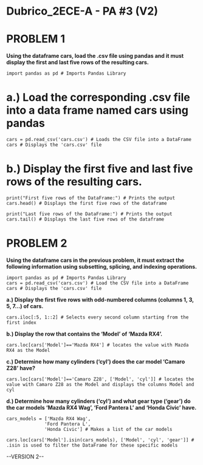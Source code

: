 # Dubrico_2ECE-A - PA #3 (V2)

# PROBLEM 1

  **Using the dataframe cars, load the .csv file using pandas and it must display the first and last five rows of the resulting cars.**
  
    import pandas as pd # Imports Pandas Library

  # a.) Load the corresponding .csv file into a data frame named cars using pandas
    cars = pd.read_csv('cars.csv') # Loads the CSV file into a DataFrame
    cars # Displays the 'cars.csv' file

 # b.) Display the first five and last five rows of the resulting cars.
    print("First five rows of the DataFrame:") # Prints the output
    cars.head() # Displays the first five rows of the dataframe
    
    print("Last five rows of the DataFrame:") # Prints the output
    cars.tail() # Displays the last five rows of the dataframe


# PROBLEM 2

 **Using the dataframe cars in the previous problem, it must extract the following information using subsetting, splicing, and indexing operations.**
  
    import pandas as pd # Imports Pandas Library
    cars = pd.read_csv('cars.csv') # Load the CSV file into a DataFrame
    cars # Displays the 'cars.csv' file

  **a.) Display the first five rows with odd-numbered columns (columns 1, 3, 5, 7...) of cars.**
  
    cars.iloc[:5, 1::2] # Selects every second column starting from the first index

  **b.) Display the row that contains the ‘Model’ of ‘Mazda RX4’.**
  
    cars.loc[cars['Model']=='Mazda RX4'] # locates the value with Mazda RX4 as the Model

  **c.) Determine how many cylinders (‘cyl’) does the car model ‘Camaro Z28’ have?**
  
    cars.loc[cars['Model']=='Camaro Z28', ['Model', 'cyl']] # locates the value with Camaro Z28 as the Model and displays the columns Model and cyl

  **d.) Determine how many cylinders (‘cyl’) and what gear type (‘gear’) do the car models ‘Mazda RX4 Wag’, ‘Ford Pantera L’ and ‘Honda Civic’ have.**
  
    cars_models = ['Mazda RX4 Wag',
                  'Ford Pantera L',
                  'Honda Civic'] # Makes a list of the car models
   
    cars.loc[cars['Model'].isin(cars_models), ['Model', 'cyl', 'gear']] # .isin is used to filter the DataFrame for these specific models

  --VERSION 2--
